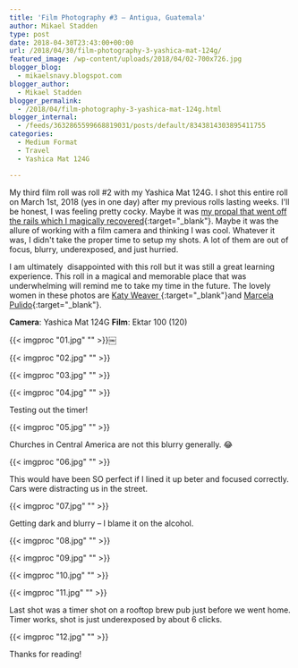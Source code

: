 ```yaml
---
title: 'Film Photography #3 – Antigua, Guatemala'
author: Mikael Stadden
type: post
date: 2018-04-30T23:43:00+00:00
url: /2018/04/30/film-photography-3-yashica-mat-124g/
featured_image: /wp-content/uploads/2018/04/02-700x726.jpg
blogger_blog:
  - mikaelsnavy.blogspot.com
blogger_author:
  - Mikael Stadden
blogger_permalink:
  - /2018/04/film-photography-3-yashica-mat-124g.html
blogger_internal:
  - /feeds/3632865599668819031/posts/default/8343814303895411755
categories:
  - Medium Format
  - Travel
  - Yashica Mat 124G

---
```

My third film roll was roll #2 with my Yashica Mat 124G. I shot this entire roll on March 1st, 2018 (yes in one day) after my previous rolls lasting weeks. I'll be honest, I was feeling pretty cocky. Maybe it was [my propal that went off the rails which I magically recovered](https://www.mgpulido.co/surprise-proposal-guatemala-jungle-semuc-champey/){:target=\"_blank\"}. Maybe it was the allure of working with a film camera and thinking I was cool. Whatever it was, I didn't take the proper time to setup my shots. A lot of them are out of focus, blurry, underexposed, and just hurried.

I am ultimately  disappointed with this roll but it was still a great learning experience. This roll in a magical and memorable place that was underwhelming will remind me to take my time in the future. The lovely women in these photos are [Katy Weaver ](https://www.katyweaver.com/){:target=\"_blank\"}and [Marcela Pulido](https://www.mgpulido.co/){:target=\"_blank\"}.

**Camera**: Yashica Mat 124G
**Film**: Ektar 100 (120)

{{< imgproc "01.jpg" "" >}}￼

{{< imgproc "02.jpg" "" >}}

{{< imgproc "03.jpg" "" >}}

{{< imgproc "04.jpg" "" >}}

Testing out the timer!

{{< imgproc "05.jpg" "" >}}

Churches in Central America are not this blurry generally. 😂

{{< imgproc "06.jpg" "" >}}

This would have been SO perfect if I lined it up beter and focused correctly. Cars were distracting us in the street.

{{< imgproc "07.jpg" "" >}}

Getting dark and blurry – I blame it on the alcohol.

{{< imgproc "08.jpg" "" >}}

{{< imgproc "09.jpg" "" >}}

{{< imgproc "10.jpg" "" >}}

{{< imgproc "11.jpg" "" >}}

Last shot was a timer shot on a rooftop brew pub just before we went home. Timer works, shot is just underexposed by about 6 clicks.

{{< imgproc "12.jpg" "" >}}

Thanks for reading!


